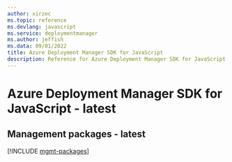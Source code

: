 ```yaml
---
author: xirzec
ms.topic: reference
ms.devlang: javascript
ms.service: deploymentmanager
ms.author: jeffish
ms.data: 09/01/2022
title: Azure Deployment Manager SDK for JavaScript
description: Reference for Azure Deployment Manager SDK for JavaScript
---
```

# Azure Deployment Manager SDK for JavaScript - latest

## Management packages - latest
[!INCLUDE [mgmt-packages](deployment-manager-mgmt-index.md)]